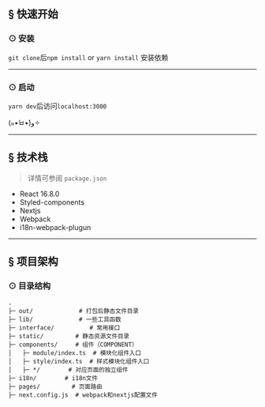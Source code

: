 ## <a name="getting-started">&sect; 快速开始</a>

### <a name="installation">⊙ 安装</a>

`git clone`后`npm install` or `yarn install` 安装依赖

***

### <a name="start">⊙ 启动</a>
`yarn dev`后访问`localhost:3000`

(๑•̀ㅂ•́)و✧

***

## <a name="features">&sect; 技术栈</a>
> 详情可参阅 `package.json`

* React 16.8.0
* Styled-components
* Nextjs
* Webpack
* i18n-webpack-plugun

***

## <a name="architecture">&sect; 项目架构</a>
### <a name="tree">⊙ 目录结构</a>
```
.
├─ out/             # 打包后静态文件目录
├─ lib/             # 一些工具函数
├─ interface/          # 常用接口
├─ static/         # 静态资源文件目录
├─ components/     # 组件（COMPONENT）
│   ├─ module/index.ts  # 模块化组件入口
│   ├─ style/index.ts  # 样式模块化组件入口
│   ├─ */        # 对应页面的独立组件
├─ i18n/        # i18n文件
├─ pages/         # 页面路由
├─ next.config.js  # webpack和nextjs配置文件

```
